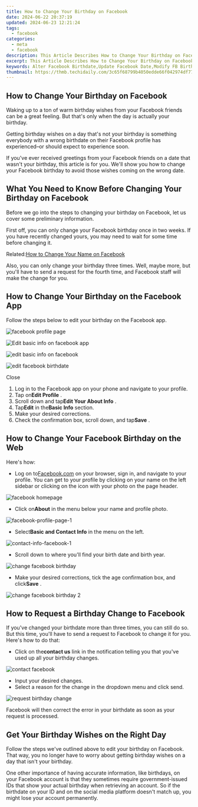 ```yaml
---
title: How to Change Your Birthday on Facebook
date: 2024-06-22 20:37:19
updated: 2024-06-23 12:21:24
tags:
  - facebook
categories:
  - meta
  - facebook
description: This Article Describes How to Change Your Birthday on Facebook
excerpt: This Article Describes How to Change Your Birthday on Facebook
keywords: Alter Facebook Birthdate,Update Facebook Date,Modify FB Birthday,Change Facebook Birthday,Adjust Facebook DOB,Update Social FB Birth,Revise Facebook Birth Day
thumbnail: https://thmb.techidaily.com/3c65f68799b4050edde66f042974df77982abdb35ad2689534997125a364839c.jpg
---
```


## How to Change Your Birthday on Facebook

 Waking up to a ton of warm birthday wishes from your Facebook friends can be a great feeling. But that's only when the day is actually your birthday.

 Getting birthday wishes on a day that's not your birthday is something everybody with a wrong birthdate on their Facebook profile has experienced–or should expect to experience soon.

 If you've ever received greetings from your Facebook friends on a date that wasn't your birthday, this article is for you. We'll show you how to change your Facebook birthday to avoid those wishes coming on the wrong date.

## What You Need to Know Before Changing Your Birthday on Facebook

 Before we go into the steps to changing your birthday on Facebook, let us cover some preliminary information.

 First off, you can only change your Facebook birthday once in two weeks. If you have recently changed yours, you may need to wait for some time before changing it.

 Related:[How to Change Your Name on Facebook](https://www.makeuseof.com/tag/change-facebook-name/)

 Also, you can only change your birthday three times. Well, maybe more, but you'll have to send a request for the fourth time, and Facebook staff will make the change for you.

## How to Change Your Birthday on the Facebook App

Follow the steps below to edit your birthday on the Facebook app.

![facebook profile page](https://static1.makeuseofimages.com/wordpress/wp-content/uploads/2021/11/facebook-profile-page.jpg)

![Edit basic info on facebook app](https://static1.makeuseofimages.com/wordpress/wp-content/uploads/2021/11/Edit-basic-info-on-facebook-app.jpg)

![edit basic info on facebook](https://static1.makeuseofimages.com/wordpress/wp-content/uploads/2021/11/edit-basic-info-on-facebook.jpg)

![edit facebook birthdate](https://static1.makeuseofimages.com/wordpress/wp-content/uploads/2021/11/edit-facebook-birthdate.jpg)

Close

1. Log in to the Facebook app on your phone and navigate to your profile.
2. Tap on**Edit Profile** .
3. Scroll down and tap**Edit Your About Info** .
4. Tap**Edit** in the**Basic Info** section.
5. Make your desired corrections.
6. Check the confirmation box, scroll down, and tap**Save** .

## How to Change Your Facebook Birthday on the Web

Here's how:

* Log on to[Facebook.com](https://www.facebook.com/) on your browser, sign in, and navigate to your profile. You can get to your profile by clicking on your name on the left sidebar or clicking on the icon with your photo on the page header.

![facebook homepage](https://static1.makeuseofimages.com/wordpress/wp-content/uploads/2021/11/facebook-homepage.jpg)

* Click on**About** in the menu below your name and profile photo.

![facebook-profile-page-1](https://static1.makeuseofimages.com/wordpress/wp-content/uploads/2021/11/facebook-profile-page-1.JPG)

* Select**Basic and Contact Info** in the menu on the left.

![contact-info-facebook-1](https://static1.makeuseofimages.com/wordpress/wp-content/uploads/2021/11/contact-info-facebook-1.JPG)

* Scroll down to where you'll find your birth date and birth year.

![change facebook birthday](https://static1.makeuseofimages.com/wordpress/wp-content/uploads/2021/11/change-facebook-birthday.JPG)

* Make your desired corrections, tick the age confirmation box, and click**Save** .

![change facebook birthday 2](https://static1.makeuseofimages.com/wordpress/wp-content/uploads/2021/11/change-facebook-birthday-2.JPG)

## How to Request a Birthday Change to Facebook

 If you've changed your birthdate more than three times, you can still do so. But this time, you'll have to send a request to Facebook to change it for you. Here's how to do that:

* Click on the**contact us** link in the notification telling you that you've used up all your birthday changes.

![contact facebook](https://static1.makeuseofimages.com/wordpress/wp-content/uploads/2021/11/contact-facebook.JPG)

* Input your desired changes.
* Select a reason for the change in the dropdown menu and click send.

![request birthday change](https://static1.makeuseofimages.com/wordpress/wp-content/uploads/2021/11/request-birthday-change.JPG)

 Facebook will then correct the error in your birthdate as soon as your request is processed.

## Get Your Birthday Wishes on the Right Day

 Follow the steps we've outlined above to edit your birthday on Facebook. That way, you no longer have to worry about getting birthday wishes on a day that isn't your birthday.

 One other importance of having accurate information, like birthdays, on your Facebook account is that they sometimes require government-issued IDs that show your actual birthday when retrieving an account. So if the birthdate on your ID and on the social media platform doesn't match up, you might lose your account permanently.


<ins class="adsbygoogle"
     style="display:block"
     data-ad-format="autorelaxed"
     data-ad-client="ca-pub-7571918770474297"
     data-ad-slot="1223367746"></ins>



<ins class="adsbygoogle"
     style="display:block"
     data-ad-client="ca-pub-7571918770474297"
     data-ad-slot="8358498916"
     data-ad-format="auto"
     data-full-width-responsive="true"></ins>
